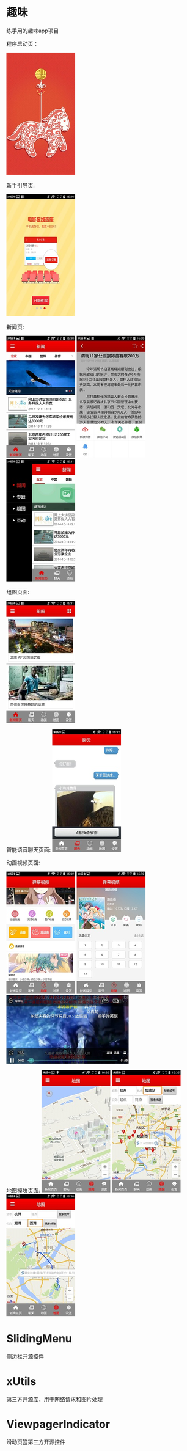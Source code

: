 # 趣味
练手用的趣味app项目

程序启动页：


![](https://raw.githubusercontent.com/donghaowxr/zhihuiwuxi/master/screenshot/splash.jpeg)

新手引导页:

![](https://raw.githubusercontent.com/donghaowxr/zhihuiwuxi/master/screenshot/guide.jpeg)

新闻页:

![](https://raw.githubusercontent.com/donghaowxr/zhihuiwuxi/master/screenshot/news.jpeg)
![](https://raw.githubusercontent.com/donghaowxr/zhihuiwuxi/master/screenshot/newsDetail.jpeg)
![](https://raw.githubusercontent.com/donghaowxr/zhihuiwuxi/master/screenshot/slidingmenu.jpeg)

组图页面:

![](https://raw.githubusercontent.com/donghaowxr/zhihuiwuxi/master/screenshot/picture.jpeg)

智能语音聊天页面:
![](https://raw.githubusercontent.com/donghaowxr/zhihuiwuxi/master/screenshot/talk.jpeg)

动画视频页面:

![](https://raw.githubusercontent.com/donghaowxr/zhihuiwuxi/master/screenshot/video.jpeg)
![](https://raw.githubusercontent.com/donghaowxr/zhihuiwuxi/master/screenshot/videoSelect.jpeg)
![](https://raw.githubusercontent.com/donghaowxr/zhihuiwuxi/master/screenshot/videoPlay.jpeg)

地图模块页面:
![](https://raw.githubusercontent.com/donghaowxr/zhihuiwuxi/master/screenshot/mapLocal.jpeg)
![](https://raw.githubusercontent.com/donghaowxr/zhihuiwuxi/master/screenshot/mapSearchPoint.jpeg)
![](https://raw.githubusercontent.com/donghaowxr/zhihuiwuxi/master/screenshot/mapSearchBus.jpeg)

# SlidingMenu
侧边栏开源控件
# xUtils
第三方开源库，用于网络请求和图片处理
# ViewpagerIndicator
滑动页签第三方开源控件
